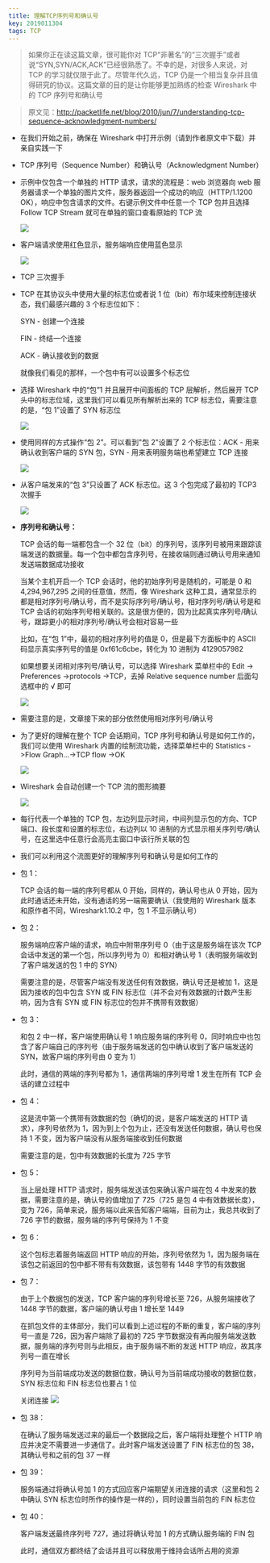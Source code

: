 ```yaml
---
title: 理解TCP序列号和确认号
key: 2019011304
tags: TCP
---
```


> 如果你正在读这篇文章，很可能你对 TCP“非著名”的“三次握手”或者说“SYN,SYN/ACK,ACK”已经很熟悉了。不幸的是，对很多人来说，对 TCP 的学习就仅限于此了。尽管年代久远，TCP 仍是一个相当复杂并且值得研究的协议。这篇文章的目的是让你能够更加熟练的检查 Wireshark 中的 TCP 序列号和确认号

<!--more-->

> 原文见：http://packetlife.net/blog/2010/jun/7/understanding-tcp-sequence-acknowledgment-numbers/

- 在我们开始之前，确保在 Wireshark 中打开示例（请到作者原文中下载）并亲自实践一下

- TCP 序列号（Sequence Number）和确认号（Acknowledgment Number）

- 示例中仅包含一个单独的 HTTP 请求，请求的流程是：web 浏览器向 web 服务器请求一个单独的图片文件，服务器返回一个成功的响应（HTTP/1.1200 OK），响应中包含请求的文件。右键示例文件中任意一个 TCP 包并且选择 Follow TCP Stream 就可在单独的窗口查看原始的 TCP 流

  ![](https://wx1.sinaimg.cn/large/a5caea9fgy1g1nhlzspdwj20c907kdg9.jpg)

- 客户端请求使用红色显示，服务端响应使用蓝色显示

  ![](https://wx1.sinaimg.cn/large/a5caea9fgy1g1nhmh38b6j20la0gcmz3.jpg)

- TCP 三次握手

- TCP 在其协议头中使用大量的标志位或者说 1 位（bit）布尔域来控制连接状态，我们最感兴趣的 3 个标志位如下：

  SYN - 创建一个连接

  FIN - 终结一个连接

  ACK - 确认接收到的数据

  就像我们看见的那样，一个包中有可以设置多个标志位

- 选择 Wireshark 中的“包”1 并且展开中间面板的 TCP 层解析，然后展开 TCP 头中的标志位域，这里我们可以看见所有解析出来的 TCP 标志位，需要注意的是，“包 1”设置了 SYN 标志位

  ![](https://wx1.sinaimg.cn/large/a5caea9fgy1g1nho98ox4j20j20eu3yp.jpg)

- 使用同样的方式操作“包 2”。可以看到"包 2"设置了 2 个标志位：ACK - 用来确认收到客户端的 SYN 包，SYN - 用来表明服务端也希望建立 TCP 连接

  ![](https://wx1.sinaimg.cn/large/a5caea9fgy1g1nhotr2z5j20j30evq35.jpg)

- 从客户端发来的“包 3”只设置了 ACK 标志位。这 3 个包完成了最初的 TCP3 次握手

  ![](https://wx1.sinaimg.cn/large/a5caea9fgy1g1nhp56gj3j20j00af74e.jpg)

- **序列号和确认号：**

  TCP 会话的每一端都包含一个 32 位（bit）的序列号，该序列号被用来跟踪该端发送的数据量。每一个包中都包含序列号，在接收端则通过确认号用来通知发送端数据成功接收

  当某个主机开启一个 TCP 会话时，他的初始序列号是随机的，可能是 0 和 4,294,967,295 之间的任意值，然而，像 Wireshark 这种工具，通常显示的都是相对序列号/确认号，而不是实际序列号/确认号，相对序列号/确认号是和 TCP 会话的初始序列号相关联的。这是很方便的，因为比起真实序列号/确认号，跟踪更小的相对序列号/确认号会相对容易一些

  比如，在“包 1”中，最初的相对序列号的值是 0，但是最下方面板中的 ASCII 码显示真实序列号的值是 0xf61c6cbe，转化为 10 进制为 4129057982

  如果想要关闭相对序列号/确认号，可以选择 Wireshark 菜单栏中的 Edit -> Preferences ->protocols ->TCP，去掉 Relative sequence number 后面勾选框中的 √ 即可

  ![](https://wx1.sinaimg.cn/large/a5caea9fgy1g1nhqw4cnqj20e10ae3yx.jpg)

- 需要注意的是，文章接下来的部分依然使用相对序列号/确认号

- 为了更好的理解在整个 TCP 会话期间，TCP 序列号和确认号是如何工作的，我们可以使用 Wireshark 内置的绘制流功能，选择菜单栏中的 Statistics ->Flow Graph...->TCP flow ->OK

  ![](https://wx1.sinaimg.cn/large/a5caea9fgy1g1nhrpha4yj208808z0t6.jpg)

- Wireshark 会自动创建一个 TCP 流的图形摘要

  ![](https://wx1.sinaimg.cn/large/a5caea9fgy1g1nhs3d4i9j20je0eftas.jpg)

- 每行代表一个单独的 TCP 包，左边列显示时间，中间列显示包的方向、TCP 端口、段长度和设置的标志位，右边列以 10 进制的方式显示相关序列号/确认号，在这里选中任意行会高亮主窗口中该行所关联的包

- 我们可以利用这个流图更好的理解序列号和确认号是如何工作的

- 包 1：

  TCP 会话的每一端的序列号都从 0 开始，同样的，确认号也从 0 开始，因为此时通话还未开始，没有通话的另一端需要确认（我使用的 Wireshark 版本和原作者不同，Wireshark1.10.2 中，包 1 不显示确认号）

- 包 2：

  服务端响应客户端的请求，响应中附带序列号 0（由于这是服务端在该次 TCP 会话中发送的第一个包，所以序列号为 0）和相对确认号 1（表明服务端收到了客户端发送的包 1 中的 SYN）

  需要注意的是，尽管客户端没有发送任何有效数据，确认号还是被加 1，这是因为接收的包中包含 SYN 或 FIN 标志位（并不会对有效数据的计数产生影响，因为含有 SYN 或 FIN 标志位的包并不携带有效数据）

- 包 3：

  和包 2 中一样，客户端使用确认号 1 响应服务端的序列号 0，同时响应中也包含了客户端自己的序列号（由于服务端发送的包中确认收到了客户端发送的 SYN，故客户端的序列号由 0 变为 1）

  此时，通信的两端的序列号都为 1，通信两端的序列号增 1 发生在所有 TCP 会话的建立过程中

- 包 4：

  这是流中第一个携带有效数据的包（确切的说，是客户端发送的 HTTP 请求），序列号依然为 1，因为到上个包为止，还没有发送任何数据，确认号也保持 1 不变，因为客户端没有从服务端接收到任何数据

  需要注意的是，包中有效数据的长度为 725 字节

- 包 5：

  当上层处理 HTTP 请求时，服务端发送该包来确认客户端在包 4 中发来的数据，需要注意的是，确认号的值增加了 725（725 是包 4 中有效数据长度），变为 726，简单来说，服务端以此来告知客户端端，目前为止，我总共收到了 726 字节的数据，服务端的序列号保持为 1 不变

- 包 6：

  这个包标志着服务端返回 HTTP 响应的开始，序列号依然为 1，因为服务端在该包之前返回的包中都不带有有效数据，该包带有 1448 字节的有效数据

- 包 7：

  由于上个数据包的发送，TCP 客户端的序列号增长至 726，从服务端接收了 1448 字节的数据，客户端的确认号由 1 增长至 1449

  在抓包文件的主体部分，我们可以看到上述过程的不断的重复，客户端的序列号一直是 726，因为客户端除了最初的 725 字节数据没有再向服务端发送数据，服务端的序列号则与此相反，由于服务端不断的发送 HTTP 响应，故其序列号一直在增长

  序列号为当前端成功发送的数据位数，确认号为当前端成功接收的数据位数，SYN 标志位和 FIN 标志位也要占 1 位

  关闭连接
  ![](https://wx1.sinaimg.cn/large/a5caea9fgy1g1nhtsdmlbj20do02lglm.jpg)

- 包 38：

  在确认了服务端发送过来的最后一个数据段之后，客户端将处理整个 HTTP 响应并决定不需要进一步通信了。此时客户端发送设置了 FIN 标志位的包 38，其确认号和之前的包 37 一样

- 包 39：

  服务端通过将确认号加 1 的方式回应客户端期望关闭连接的请求（这里和包 2 中确认 SYN 标志位时所作的操作是一样的），同时设置当前包的 FIN 标志位

- 包 40：

  客户端发送最终序列号 727，通过将确认号加 1 的方式确认服务端的 FIN 包

  此时，通信双方都终结了会话并且可以释放用于维持会话所占用的资源
